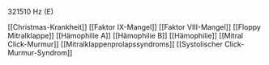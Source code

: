 321510 Hz (E)

[[Christmas-Krankheit]]
[[Faktor IX-Mangel]]
[[Faktor VIII-Mangel]]
[[Floppy Mitralklappe]]
[[Hämophilie A]]
[[Hämophilie B]]
[[Hämophilie]]
[[Mitral Click-Murmur]]
[[Mitralklappenprolapssyndroms]]
[[Systolischer Click-Murmur-Syndrom]]